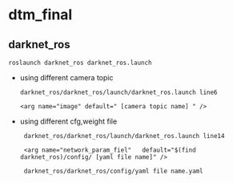 # dtm_final
## darknet_ros
    roslaunch darknet_ros darknet_ros.launch
    
* using different camera topic
    
      darknet_ros/darknet_ros/launch/darknet_ros.launch line6
      
      <arg name="image" default=" [camera topic name] " />
* using different cfg,weight file
       
       darknet_ros/darknet_ros/launch/darknet_ros.launch line14
       
       <arg name="network_param_fiel"   default="$(find darknet_ros)/config/ [yaml file name]" />
       
       darknet_ros/darknet_ros/config/yaml file name.yaml
            
            
